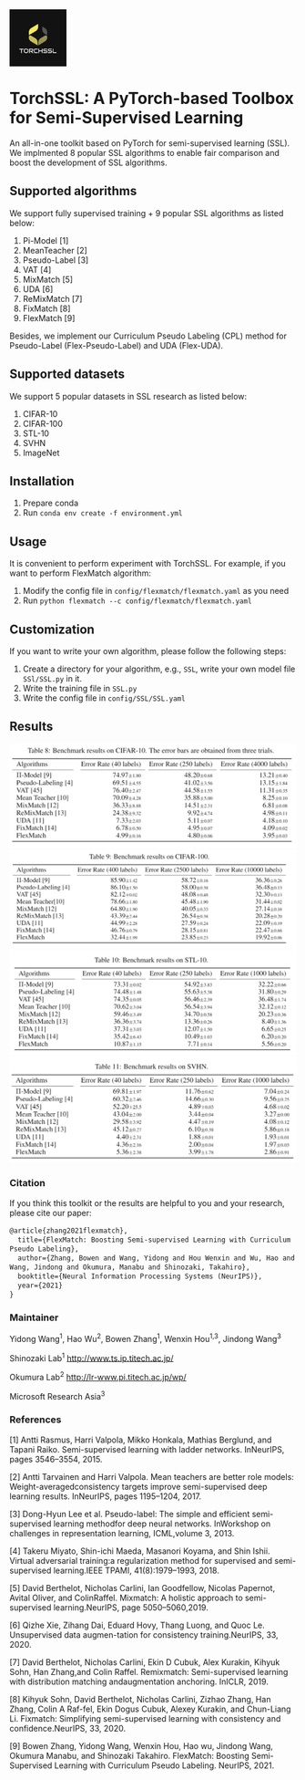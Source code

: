 <img src="./figures/logo.png"  width = "100" height = "100" align=center />

# TorchSSL: A PyTorch-based Toolbox for Semi-Supervised Learning

An all-in-one toolkit based on PyTorch for semi-supervised learning (SSL). We implmented 8 popular SSL algorithms to enable fair comparison and boost the development of SSL algorithms.


## Supported algorithms

We support fully supervised training + 9 popular SSL algorithms as listed below:

1. Pi-Model [1]
2. MeanTeacher [2]
3. Pseudo-Label [3]
4. VAT [4]
5. MixMatch [5]
6. UDA [6]
7. ReMixMatch [7]
8. FixMatch [8]
9. FlexMatch [9]

Besides, we implement our Curriculum Pseudo Labeling (CPL) method for Pseudo-Label (Flex-Pseudo-Label) and UDA (Flex-UDA).

## Supported datasets

We support 5 popular datasets in SSL research as listed below:

1. CIFAR-10
2. CIFAR-100
3. STL-10
4. SVHN
5. ImageNet


## Installation

1. Prepare conda
2. Run `conda env create -f environment.yml`


## Usage

It is convenient to perform experiment with TorchSSL. For example, if you want to perform FlexMatch algorithm:

1. Modify the config file in `config/flexmatch/flexmatch.yaml` as you need
2. Run `python flexmatch --c config/flexmatch/flexmatch.yaml`

## Customization

If you want to write your own algorithm, please follow the following steps:

1. Create a directory for your algorithm, e.g., `SSL`, write your own model file `SSl/SSL.py` in it. 
2. Write the training file in `SSL.py`
3. Write the config file in `config/SSL/SSL.yaml`

## Results
![avatar](./figures/cf10.png)
![avatar](./figures/cf100.png)
![avatar](./figures/stl.png)
![avatar](./figures/svhn.png)

### Citation
If you think this toolkit or the results are helpful to you and your research, please cite our paper:

```
@article{zhang2021flexmatch},
  title={FlexMatch: Boosting Semi-supervised Learning with Curriculum Pseudo Labeling},
  author={Zhang, Bowen and Wang, Yidong and Hou Wenxin and Wu, Hao and Wang, Jindong and Okumura, Manabu and Shinozaki, Takahiro},
  booktitle={Neural Information Processing Systems (NeurIPS)},
  year={2021}
}
```

### Maintainer
Yidong Wang<sup>1</sup>, Hao Wu<sup>2</sup>, Bowen Zhang<sup>1</sup>, Wenxin Hou<sup>1,3</sup>, Jindong Wang<sup>3</sup>

Shinozaki Lab<sup>1</sup> http://www.ts.ip.titech.ac.jp/

Okumura Lab<sup>2</sup> http://lr-www.pi.titech.ac.jp/wp/

Microsoft Research Asia<sup>3</sup>

### References

[1] Antti Rasmus, Harri Valpola, Mikko Honkala, Mathias Berglund, and Tapani Raiko.  Semi-supervised learning with ladder networks. InNeurIPS, pages 3546–3554, 2015.

[2] Antti Tarvainen and Harri Valpola.  Mean teachers are better role models:  Weight-averagedconsistency targets improve semi-supervised deep learning results. InNeurIPS, pages 1195–1204, 2017.

[3] Dong-Hyun Lee et al. Pseudo-label: The simple and efficient semi-supervised learning methodfor  deep  neural  networks.   InWorkshop  on  challenges  in  representation  learning,  ICML,volume 3, 2013.

[4] Takeru Miyato, Shin-ichi Maeda, Masanori Koyama, and Shin Ishii. Virtual adversarial training:a regularization method for supervised and semi-supervised learning.IEEE TPAMI, 41(8):1979–1993, 2018.

[5] David Berthelot, Nicholas Carlini, Ian Goodfellow, Nicolas Papernot, Avital Oliver, and ColinRaffel. Mixmatch: A holistic approach to semi-supervised learning.NeurIPS, page 5050–5060,2019.

[6] Qizhe Xie, Zihang Dai, Eduard Hovy, Thang Luong, and Quoc Le. Unsupervised data augmen-tation for consistency training.NeurIPS, 33, 2020.

[7] David Berthelot, Nicholas Carlini, Ekin D Cubuk, Alex Kurakin, Kihyuk Sohn, Han Zhang,and Colin Raffel.   Remixmatch:  Semi-supervised learning with distribution matching andaugmentation anchoring. InICLR, 2019.

[8] Kihyuk Sohn, David Berthelot, Nicholas Carlini, Zizhao Zhang, Han Zhang, Colin A Raf-fel, Ekin Dogus Cubuk, Alexey Kurakin, and Chun-Liang Li.  Fixmatch:  Simplifying semi-supervised learning with consistency and confidence.NeurIPS, 33, 2020.

[9] Bowen Zhang, Yidong Wang, Wenxin Hou, Hao wu, Jindong Wang, Okumura Manabu, and Shinozaki Takahiro. FlexMatch: Boosting Semi-Supervised Learning with Curriculum Pseudo Labeling. NeurIPS, 2021.
